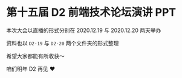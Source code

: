 # 第十五届 D2 前端技术论坛演讲 PPT

本次大会以直播的形式分别在 2020.12.19 与 2020.12.20 两天举办

资料也以 `D2-19` 与 `D2-20` 两个文件夹的形式整理

希望大家都能有所收获～

咱们明年 D2 再见 ❤️